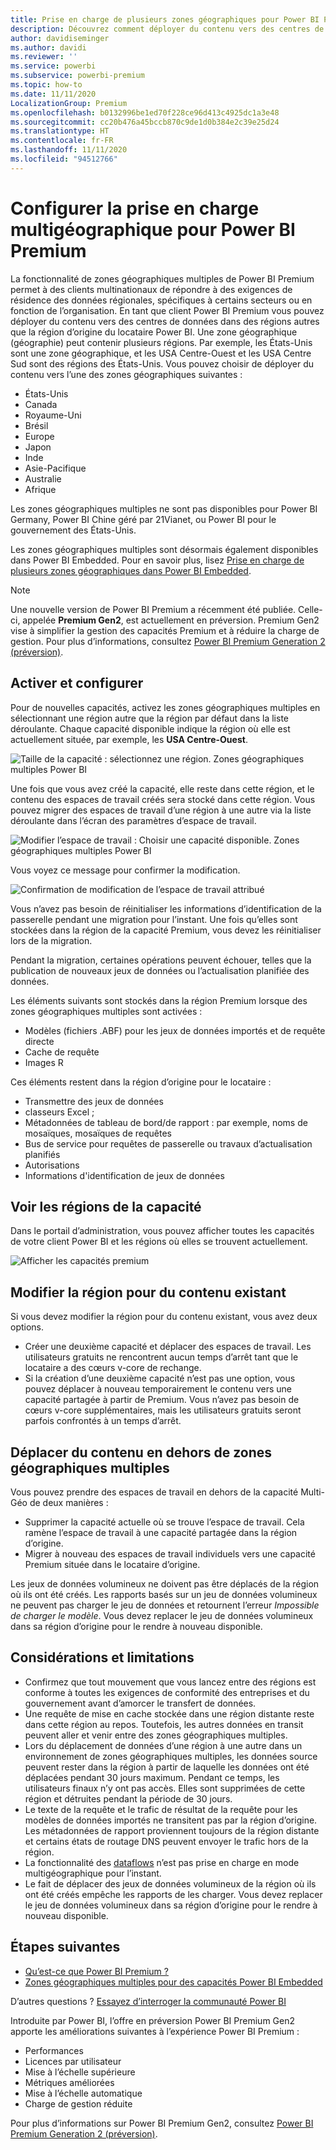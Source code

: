 ```yaml
---
title: Prise en charge de plusieurs zones géographiques pour Power BI Premium
description: Découvrez comment déployer du contenu vers des centres de données dans des régions autres que la région d’origine du locataire Power BI.
author: davidiseminger
ms.author: davidi
ms.reviewer: ''
ms.service: powerbi
ms.subservice: powerbi-premium
ms.topic: how-to
ms.date: 11/11/2020
LocalizationGroup: Premium
ms.openlocfilehash: b0132996be1ed70f228ce96d413c4925dc1a3e48
ms.sourcegitcommit: cc20b476a45bccb870c9de1d0b384e2c39e25d24
ms.translationtype: HT
ms.contentlocale: fr-FR
ms.lasthandoff: 11/11/2020
ms.locfileid: "94512766"
---
```

# <a name="configure-multi-geo-support-for-power-bi-premium"></a>Configurer la prise en charge multigéographique pour Power BI Premium

La fonctionnalité de zones géographiques multiples de Power BI Premium permet à des clients multinationaux de répondre à des exigences de résidence des données régionales, spécifiques à certains secteurs ou en fonction de l’organisation. En tant que client Power BI Premium vous pouvez déployer du contenu vers des centres de données dans des régions autres que la région d’origine du locataire Power BI. Une zone géographique (géographie) peut contenir plusieurs régions. Par exemple, les États-Unis sont une zone géographique, et les USA Centre-Ouest et les USA Centre Sud sont des régions des États-Unis. Vous pouvez choisir de déployer du contenu vers l’une des zones géographiques suivantes :

- États-Unis
- Canada
- Royaume-Uni
- Brésil
- Europe
- Japon
- Inde
- Asie-Pacifique
- Australie
- Afrique

Les zones géographiques multiples ne sont pas disponibles pour Power BI Germany, Power BI Chine géré par 21Vianet, ou Power BI pour le gouvernement des États-Unis.

Les zones géographiques multiples sont désormais également disponibles dans Power BI Embedded. Pour en savoir plus, lisez [Prise en charge de plusieurs zones géographiques dans Power BI Embedded](../developer/embedded/embedded-multi-geo.md).

> [!NOTE]
> Une nouvelle version de Power BI Premium a récemment été publiée. Celle-ci, appelée **Premium Gen2**, est actuellement en préversion. Premium Gen2 vise à simplifier la gestion des capacités Premium et à réduire la charge de gestion. Pour plus d’informations, consultez [Power BI Premium Generation 2 (préversion)](service-premium-what-is.md#power-bi-premium-generation-2-preview).

## <a name="enable-and-configure"></a>Activer et configurer

Pour de nouvelles capacités, activez les zones géographiques multiples en sélectionnant une région autre que la région par défaut dans la liste déroulante.  Chaque capacité disponible indique la région où elle est actuellement située, par exemple, les **USA Centre-Ouest**.

![Taille de la capacité : sélectionnez une région. Zones géographiques multiples Power BI](media/service-admin-premium-multi-geo/power-bi-multi-geo-capacity-size.png)

Une fois que vous avez créé la capacité, elle reste dans cette région, et le contenu des espaces de travail créés sera stocké dans cette région. Vous pouvez migrer des espaces de travail d’une région à une autre via la liste déroulante dans l’écran des paramètres d’espace de travail.

![Modifier l’espace de travail : Choisir une capacité disponible. Zones géographiques multiples Power BI](media/service-admin-premium-multi-geo/power-bi-multi-geo-edit-workspace.png)

Vous voyez ce message pour confirmer la modification.

![Confirmation de modification de l’espace de travail attribué](media/service-admin-premium-multi-geo/power-bi-multi-geo-change-assigned-workspace-capacity.png)

Vous n’avez pas besoin de réinitialiser les informations d’identification de la passerelle pendant une migration pour l’instant.  Une fois qu’elles sont stockées dans la région de la capacité Premium, vous devez les réinitialiser lors de la migration.

Pendant la migration, certaines opérations peuvent échouer, telles que la publication de nouveaux jeux de données ou l’actualisation planifiée des données.  

Les éléments suivants sont stockés dans la région Premium lorsque des zones géographiques multiples sont activées :

- Modèles (fichiers .ABF) pour les jeux de données importés et de requête directe
- Cache de requête
- Images R

Ces éléments restent dans la région d’origine pour le locataire :

- Transmettre des jeux de données
- classeurs Excel ;
- Métadonnées de tableau de bord/de rapport : par exemple, noms de mosaïques, mosaïques de requêtes
- Bus de service pour requêtes de passerelle ou travaux d’actualisation planifiés
- Autorisations
- Informations d'identification de jeux de données



## <a name="view-capacity-regions"></a>Voir les régions de la capacité

Dans le portail d’administration, vous pouvez afficher toutes les capacités de votre client Power BI et les régions où elles se trouvent actuellement.

![Afficher les capacités premium](media/service-admin-premium-multi-geo/power-bi-multi-geo-premium-capacities.png) 

## <a name="change-the-region-for-existing-content"></a>Modifier la région pour du contenu existant

Si vous devez modifier la région pour du contenu existant, vous avez deux options.

- Créer une deuxième capacité et déplacer des espaces de travail. Les utilisateurs gratuits ne rencontrent aucun temps d’arrêt tant que le locataire a des cœurs v-core de rechange.
- Si la création d’une deuxième capacité n’est pas une option, vous pouvez déplacer à nouveau temporairement le contenu vers une capacité partagée à partir de Premium. Vous n’avez pas besoin de cœurs v-core supplémentaires, mais les utilisateurs gratuits seront parfois confrontés à un temps d’arrêt.

## <a name="move-content-out-of-multi-geo"></a>Déplacer du contenu en dehors de zones géographiques multiples  

Vous pouvez prendre des espaces de travail en dehors de la capacité Multi-Géo de deux manières :

- Supprimer la capacité actuelle où se trouve l’espace de travail.  Cela ramène l’espace de travail à une capacité partagée dans la région d’origine.
- Migrer à nouveau des espaces de travail individuels vers une capacité Premium située dans le locataire d’origine.

Les jeux de données volumineux ne doivent pas être déplacés de la région où ils ont été créés. Les rapports basés sur un jeu de données volumineux ne peuvent pas charger le jeu de données et retournent l’erreur *Impossible de charger le modèle*. Vous devez replacer le jeu de données volumineux dans sa région d’origine pour le rendre à nouveau disponible.

## <a name="limitations-and-considerations"></a>Considérations et limitations

- Confirmez que tout mouvement que vous lancez entre des régions est conforme à toutes les exigences de conformité des entreprises et du gouvernement avant d’amorcer le transfert de données.
- Une requête de mise en cache stockée dans une région distante reste dans cette région au repos. Toutefois, les autres données en transit peuvent aller et venir entre des zones géographiques multiples.
- Lors du déplacement de données d’une région à une autre dans un environnement de zones géographiques multiples, les données source peuvent rester dans la région à partir de laquelle les données ont été déplacées pendant 30 jours maximum. Pendant ce temps, les utilisateurs finaux n’y ont pas accès. Elles sont supprimées de cette région et détruites pendant la période de 30 jours.
- Le texte de la requête et le trafic de résultat de la requête pour les modèles de données importés ne transitent pas par la région d’origine. Les métadonnées de rapport proviennent toujours de la région distante et certains états de routage DNS peuvent envoyer le trafic hors de la région. 
- La fonctionnalité des [dataflows](../transform-model/dataflows/dataflows-introduction-self-service.md) n’est pas prise en charge en mode multigéographique pour l’instant.
- Le fait de déplacer des jeux de données volumineux de la région où ils ont été créés empêche les rapports de les charger. Vous devez replacer le jeu de données volumineux dans sa région d’origine pour le rendre à nouveau disponible. 

## <a name="next-steps"></a>Étapes suivantes

- [Qu’est-ce que Power BI Premium ?](service-premium-what-is.md)
- [Zones géographiques multiples pour des capacités Power BI Embedded](../developer/embedded/embedded-multi-geo.md)

D’autres questions ? [Essayez d’interroger la communauté Power BI](https://community.powerbi.com/)

Introduite par Power BI, l’offre en préversion Power BI Premium Gen2 apporte les améliorations suivantes à l’expérience Power BI Premium :
* Performances
* Licences par utilisateur
* Mise à l’échelle supérieure
* Métriques améliorées
* Mise à l’échelle automatique
* Charge de gestion réduite

Pour plus d’informations sur Power BI Premium Gen2, consultez [Power BI Premium Generation 2 (préversion)](service-premium-what-is.md#power-bi-premium-generation-2-preview).

